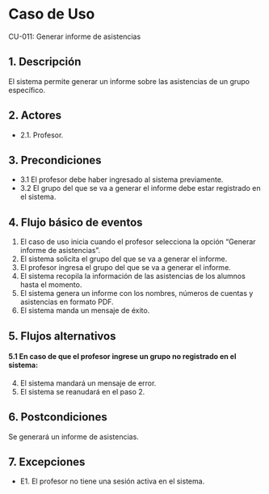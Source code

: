 # Caso de Uso
CU-011: Generar informe de asistencias

## 1. Descripción
El sistema permite generar un informe sobre las asistencias de un grupo específico.

## 2. Actores
- 2.1. Profesor.

## 3. Precondiciones
- 3.1 El profesor debe haber ingresado al sistema previamente.
- 3.2 El grupo del que se va a generar el informe debe estar registrado en el sistema.

## 4. Flujo básico de eventos
1. El caso de uso inicia cuando el profesor selecciona la opción “Generar informe de asistencias”.
2. El sistema solicita el grupo del que se va a generar el informe.
3. El profesor ingresa el grupo del que se va a generar el informe.
4. El sistema recopila la información de las asistencias de los alumnos hasta el momento.
5. El sistema genera un informe con los nombres, números de cuentas y asistencias en formato PDF.
6. El sistema manda un mensaje de éxito.

## 5. Flujos alternativos
#### 5.1 En caso de que el profesor ingrese un grupo no registrado en el sistema:
4. El sistema mandará un mensaje de error.
5. El sistema se reanudará en el paso 2.

## 6. Postcondiciones
Se generará un informe de asistencias.

## 7. Excepciones
- E1. El profesor no tiene una sesión activa en el sistema.

